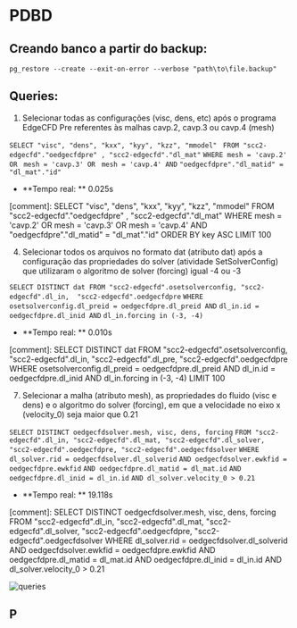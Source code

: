 # PDBD

## Creando banco a partir do backup:

```pg_restore --create --exit-on-error --verbose "path\to\file.backup"```

## Queries:

1) Selecionar todas as configurações (visc, dens, etc) após o programa EdgeCFD Pre referentes às malhas cavp.2, cavp.3 ou cavp.4 (mesh)

```SELECT "visc", "dens", "kxx", "kyy", "kzz", "mmodel" ```
```FROM "scc2-edgecfd"."oedgecfdpre" , "scc2-edgecfd"."dl_mat"```
```WHERE mesh = 'cavp.2' OR ```
```mesh = 'cavp.3' OR ```
```mesh = 'cavp.4' AND```
```"oedgecfdpre"."dl_matid" = "dl_mat"."id"```

* **Tempo real: ** 0.025s

[comment]: SELECT "visc", "dens", "kxx", "kyy", "kzz", "mmodel" FROM "scc2-edgecfd"."oedgecfdpre" , "scc2-edgecfd"."dl_mat" WHERE mesh = 'cavp.2' OR  mesh = 'cavp.3' OR  mesh = 'cavp.4' AND "oedgecfdpre"."dl_matid" = "dl_mat"."id" ORDER BY key ASC LIMIT 100

4)  Selecionar todos os arquivos no formato dat (atributo dat) após a configuração das propriedades do solver (atividade SetSolverConfig) que utilizaram o algoritmo de solver (forcing) igual -4 ou -3

```SELECT DISTINCT dat FROM "scc2-edgecfd".osetsolverconfig, "scc2-edgecfd".dl_in,  "scc2-edgecfd".oedgecfdpre```
```WHERE osetsolverconfig.dl_preid = oedgecfdpre.dl_preid AND```
```dl_in.id = oedgecfdpre.dl_inid AND```
```dl_in.forcing in (-3, -4)```

* **Tempo real: ** 0.010s

[comment]: SELECT DISTINCT dat FROM "scc2-edgecfd".osetsolverconfig, "scc2-edgecfd".dl_in, "scc2-edgecfd".dl_pre,  "scc2-edgecfd".oedgecfdpre WHERE osetsolverconfig.dl_preid = oedgecfdpre.dl_preid AND dl_in.id = oedgecfdpre.dl_inid AND dl_in.forcing in (-3, -4) LIMIT 100

7) Selecionar a malha (atributo mesh), as propriedades do fluido (visc e dens) e o algoritmo do solver (forcing), em que a velocidade no eixo x (velocity_0) seja maior que 0.21

```SELECT DISTINCT oedgecfdsolver.mesh, visc, dens, forcing```
```FROM "scc2-edgecfd".dl_in, "scc2-edgecfd".dl_mat, "scc2-edgecfd".dl_solver, "scc2-edgecfd".oedgecfdpre, "scc2-edgecfd".oedgecfdsolver```
```WHERE dl_solver.rid = oedgecfdsolver.dl_solverid```
```AND oedgecfdsolver.ewkfid = oedgecfdpre.ewkfid```
```AND oedgecfdpre.dl_matid = dl_mat.id```
```AND oedgecfdpre.dl_inid = dl_in.id```
```AND dl_solver.velocity_0 > 0.21```

* **Tempo real: ** 19.118s

[comment]: SELECT DISTINCT oedgecfdsolver.mesh, visc, dens, forcing FROM "scc2-edgecfd".dl_in, "scc2-edgecfd".dl_mat, "scc2-edgecfd".dl_solver, "scc2-edgecfd".oedgecfdpre, "scc2-edgecfd".oedgecfdsolver WHERE dl_solver.rid = oedgecfdsolver.dl_solverid AND oedgecfdsolver.ewkfid = oedgecfdpre.ewkfid AND oedgecfdpre.dl_matid = dl_mat.id AND oedgecfdpre.dl_inid = dl_in.id AND dl_solver.velocity_0 > 0.21

![queries](img/schema.png)

## P
